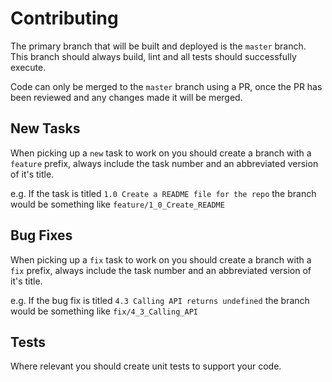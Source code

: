 # Contributing

The primary branch that will be built and deployed is the `master` branch. This branch should always build, lint and all tests should successfully execute.

Code can only be merged to the `master` branch using a PR, once the PR has been reviewed and any changes made it will be merged.

## New Tasks

When picking up a `new` task to work on you should create a branch with a `feature` prefix, always include the task number and an abbreviated version of it's title.

e.g. If the task is titled `1.0 Create a README file for the repo` the branch would be something like `feature/1_0_Create_README`

## Bug Fixes

When picking up a `fix` task to work on you should create a branch with a `fix` prefix, always include the task number and an abbreviated version of it's title.

e.g. If the bug fix is titled `4.3 Calling API returns undefined` the branch would be something like `fix/4_3_Calling_API`

## Tests

Where relevant you should create unit tests to support your code.
